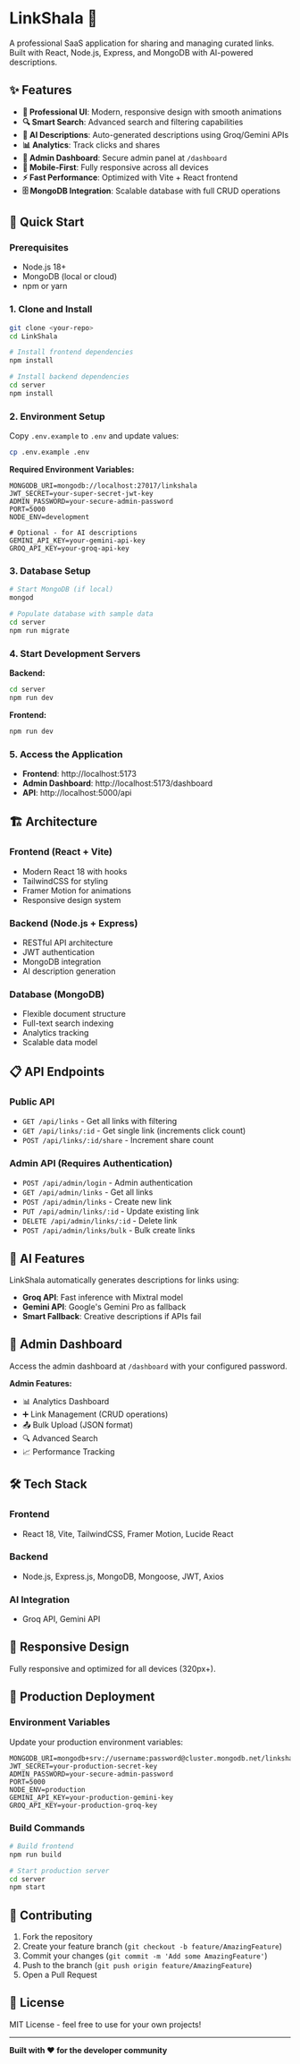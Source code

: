 # LinkShala 🚀

A professional SaaS application for sharing and managing curated links. Built with React, Node.js, Express, and MongoDB with AI-powered descriptions.

## ✨ Features

- **🎨 Professional UI**: Modern, responsive design with smooth animations
- **🔍 Smart Search**: Advanced search and filtering capabilities
- **🤖 AI Descriptions**: Auto-generated descriptions using Groq/Gemini APIs
- **📊 Analytics**: Track clicks and shares
- **🔐 Admin Dashboard**: Secure admin panel at `/dashboard`
- **📱 Mobile-First**: Fully responsive across all devices
- **⚡ Fast Performance**: Optimized with Vite + React frontend
- **🗄️ MongoDB Integration**: Scalable database with full CRUD operations

## 🚀 Quick Start

### Prerequisites
- Node.js 18+
- MongoDB (local or cloud)
- npm or yarn

### 1. Clone and Install
```bash
git clone <your-repo>
cd LinkShala

# Install frontend dependencies
npm install

# Install backend dependencies
cd server
npm install
```

### 2. Environment Setup

Copy `.env.example` to `.env` and update values:

```bash
cp .env.example .env
```

**Required Environment Variables:**
```env
MONGODB_URI=mongodb://localhost:27017/linkshala
JWT_SECRET=your-super-secret-jwt-key
ADMIN_PASSWORD=your-secure-admin-password
PORT=5000
NODE_ENV=development

# Optional - for AI descriptions
GEMINI_API_KEY=your-gemini-api-key
GROQ_API_KEY=your-groq-api-key
```

### 3. Database Setup
```bash
# Start MongoDB (if local)
mongod

# Populate database with sample data
cd server
npm run migrate
```

### 4. Start Development Servers

**Backend:**
```bash
cd server
npm run dev
```

**Frontend:**
```bash
npm run dev
```

### 5. Access the Application
- **Frontend**: http://localhost:5173
- **Admin Dashboard**: http://localhost:5173/dashboard
- **API**: http://localhost:5000/api

## 🏗️ Architecture

### Frontend (React + Vite)
- Modern React 18 with hooks
- TailwindCSS for styling
- Framer Motion for animations
- Responsive design system

### Backend (Node.js + Express)
- RESTful API architecture
- JWT authentication
- MongoDB integration
- AI description generation

### Database (MongoDB)
- Flexible document structure
- Full-text search indexing
- Analytics tracking
- Scalable data model

## 📋 API Endpoints

### Public API
- `GET /api/links` - Get all links with filtering
- `GET /api/links/:id` - Get single link (increments click count)
- `POST /api/links/:id/share` - Increment share count

### Admin API (Requires Authentication)
- `POST /api/admin/login` - Admin authentication
- `GET /api/admin/links` - Get all links
- `POST /api/admin/links` - Create new link
- `PUT /api/admin/links/:id` - Update existing link
- `DELETE /api/admin/links/:id` - Delete link
- `POST /api/admin/links/bulk` - Bulk create links

## 🤖 AI Features

LinkShala automatically generates descriptions for links using:
- **Groq API**: Fast inference with Mixtral model
- **Gemini API**: Google's Gemini Pro as fallback
- **Smart Fallback**: Creative descriptions if APIs fail

## 🔐 Admin Dashboard

Access the admin dashboard at `/dashboard` with your configured password.

**Admin Features:**
- 📊 Analytics Dashboard
- ➕ Link Management (CRUD operations)
- 📤 Bulk Upload (JSON format)
- 🔍 Advanced Search
- 📈 Performance Tracking

## 🛠 Tech Stack

### Frontend
- React 18, Vite, TailwindCSS, Framer Motion, Lucide React

### Backend
- Node.js, Express.js, MongoDB, Mongoose, JWT, Axios

### AI Integration
- Groq API, Gemini API

## 📱 Responsive Design

Fully responsive and optimized for all devices (320px+).

## 🚀 Production Deployment

### Environment Variables
Update your production environment variables:

```env
MONGODB_URI=mongodb+srv://username:password@cluster.mongodb.net/linkshala
JWT_SECRET=your-production-secret-key
ADMIN_PASSWORD=your-secure-admin-password
PORT=5000
NODE_ENV=production
GEMINI_API_KEY=your-production-gemini-key
GROQ_API_KEY=your-production-groq-key
```

### Build Commands
```bash
# Build frontend
npm run build

# Start production server
cd server
npm start
```

## 🤝 Contributing

1. Fork the repository
2. Create your feature branch (`git checkout -b feature/AmazingFeature`)
3. Commit your changes (`git commit -m 'Add some AmazingFeature'`)
4. Push to the branch (`git push origin feature/AmazingFeature`)
5. Open a Pull Request

## 📄 License

MIT License - feel free to use for your own projects!

---

**Built with ❤️ for the developer community**